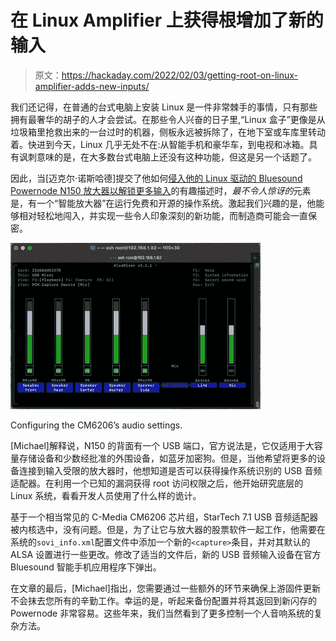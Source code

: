 # 在 Linux Amplifier 上获得根增加了新的输入

> 原文：<https://hackaday.com/2022/02/03/getting-root-on-linux-amplifier-adds-new-inputs/>

我们还记得，在普通的台式电脑上安装 Linux 是一件非常棘手的事情，只有那些拥有最奢华的胡子的人才会尝试。在那些令人兴奋的日子里,“Linux 盒子”更像是从垃圾箱里抢救出来的一台过时的机器，侧板永远被拆除了，在地下室或车库里转动着。快进到今天，Linux 几乎无处不在:从智能手机和豪华车，到电视和冰箱。具有讽刺意味的是，在大多数台式电脑上还没有这种功能，但这是另一个话题了。

因此，当[迈克尔·诺斯哈德]提交了他如何[侵入他的 Linux 驱动的 Bluesound Powernode N150 放大器以解锁更多输入](https://nothhard.com/2022/01/17/adding-optical-input-to-a-bluesound-powernode-n150/)的有趣描述时，*最不令人惊讶的*元素是，有一个“智能放大器”在运行免费和开源的操作系统。激起我们兴趣的是，他能够相对轻松地闯入，并实现一些令人印象深刻的新功能，而制造商可能会一直保密。

![](img/e892adf0187061aeebb361f99499aab9.png)

Configuring the CM6206’s audio settings.

[Michael]解释说，N150 的背面有一个 USB 端口，官方说法是，它仅适用于大容量存储设备和少数经批准的外围设备，如蓝牙加密狗。但是，当他希望将更多的设备连接到输入受限的放大器时，他想知道是否可以获得操作系统识别的 USB 音频适配器。在利用一个已知的漏洞获得 root 访问权限之后，他开始研究底层的 Linux 系统，看看开发人员使用了什么样的诡计。

基于一个相当常见的 C-Media CM6206 芯片组，StarTech 7.1 USB 音频适配器被内核选中，没有问题。但是，为了让它与放大器的股票软件一起工作，他需要在系统的`sovi_info.xml`配置文件中添加一个新的`<capture>`条目，并对其默认的 ALSA 设置进行一些更改。修改了适当的文件后，新的 USB 音频输入设备在官方 Bluesound 智能手机应用程序下弹出。

在文章的最后，[Michael]指出，您需要通过一些额外的环节来确保上游固件更新不会抹去您所有的辛勤工作。幸运的是，听起来备份配置并将其返回到新闪存的 Powernode 非常容易。这些年来，我们当然看到了更多控制一个人音响系统的复杂方法。
